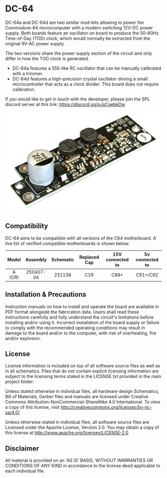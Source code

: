 # DC-64
DC-64a and DC-64d are two similar mod-kits allowing to power the Commodore-64 microcomputer with a modern switching 12V-DC power supply. Both boards feature an oscillator on board to produce the 50-60Hz Time-of-Day (TOD) clock, which would normally be extracted from the original 9V-AC power supply.

The two versions share the power supply section of the circuit and only differ in how the TOD clock is generated.
- DC-64a features a 555-like RC oscillator that can be manually calibrated with a trimmer.
- DC-64d features a high-precision crystal oscillator driving a small microcontroller that acts as a clock divider. This board does not require calibration.

If you would like to get in touch with the developer, please join the SPL discord server at this link:
https://discord.gg/gJsCgebkDw

![](https://github.com/sideprojectslab/DC-64/blob/main/doc/pictures/DC-64.png)

## Compatibility
DC-64 aims to be compatible with all versions of the C64 motherboard. A live list of verified compatible motherboards is shown below:

| Model | Assembly | Schematic | Replaced Cap | 15V connected to | 5v connected to |
|:--:   |:---:     |:---:      |:---:         |:---:          |:---:         |
|A (CR) |250407-04 |251138     | C19          |C88+           |C91+/C92      |

## Installation & Precautions
Instruction manuals on how to install and operate the board are available in PDF format alongside the fabrication data. Users shall read these instructions carefully and fully understand the circuit's limitations before installing and/or using it. Incorrect installation of the board supply or failure to comply with the recommended operating conditions may result in damage to the board and/or to the computer, with risk of overheating, fire and/or explosion.

## License
License information is included on top of all software source files as well as in all schematics. Files that do not contain explicit licensing information are subject to the licensing terms stated in the LICENSE.txt provided in the main project folder:

Unless stated otherwise in individual files, all hardware design Schematics, Bill of Materials, Gerber files and manuals are licensed under Creative Commons Attribution-NonCommercial-ShareAlike 4.0 International. To view a copy of this license, visit http://creativecommons.org/licenses/by-nc-sa/4.0/

Unless otherwise stated in individual files, all software source files are Licensed under the Apache License, Version 2.0. You may obtain a copy of this license at http://www.apache.org/licenses/LICENSE-2.0

## Disclaimer
All material is provided on an 'AS IS' BASIS, WITHOUT WARRANTIES OR
CONDITIONS OF ANY KIND in accordance to the license deed applicable to
each individual file.
